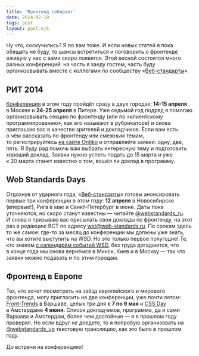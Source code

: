 ```yaml
---
title: 'Фронтенд собирает'
date: 2014-02-19
tags: post
layout: post.njk
---
```


Ну что, соскучились? Я по вам тоже. И если новых статей я пока обещать не буду, то шансы встретиться и поговорить о фронтенде вживую у нас с вами скоро появятся. Этой весной состоится много разных конференций: на часть я заеду гостем, часть буду организовывать вместе с коллегами по сообществу «[Веб-стандарты](https://web-standards.ru)».

## РИТ 2014

[Конференция](http://ritconf.ru) в этом году пройдёт сразу в двух городах: **14-15 апреля** в Москве и **24-25 апреля** в Питере. Уже седьмой год подряд я помогаю организовывать секцию по фронтенду (или по «клиентскому программированию», как его называют в рубрикаторе) и снова приглашаю вас в качестве зрителей и докладчиков. Если вам есть о чём рассказать по фронтенду или смежным темам, то регистрируйтесь [на сайте Ontiko](http://conf.ontico.ru/users/) и отправляйте заявки: одну, две, пять. Я буду рад помочь вам выбрать интересную тему и подготовить хороший доклад. Заявки нужно успеть подать до 15 марта и уже к 20 марта станет известно о том, вошёл ли доклад в программу.

## Web Standards Days

Отдохнув от ударного года, «[Веб-стандарты](https://web-standards.ru)» готовы анонсировать первые три конференции в этом году: **12 апреля** в Новосибирске (впервые!), Рига в мае и Санкт-Петербург в июне. Даты пока уточняются, но скоро станут известны — читайте [@webstandards\_ru](https://twitter.com/webstandards_ru). И снова я призываю вас присылать свои доклады по фронтенду, на этот раз в редакцию ВСТ по адресу [wst@web-standards.ru](mailto:wst@web-standards.ru). По срокам здесь то же самое: где-то за месяц до конференции мы должны уже знать, что вы хотите выступить на WSD. Но это только первое полугодие! Те, кто знаком [с календарём событий WSD](http://webstandardsdays.ru/#calendar), без труда догадаются, что в конце года мы снова вернёмся в Минск, Киев и в Москву — так что заявки можно подавать и по этим городам.

## Фронтенд в Европе

Тех, кто хочет посмотреть на звёзд европейского и мирового фронтенда, могу пригласить на две конференции, уже почти летом: [Front-Trends](http://2014.front-trends.com) в Варшаве, целых три дня **с 7 по 9 мая** и [CSS Day](http://cssday.nl/2014) в Амстердаме **4 июня.** Список докладчиков, программа, да и сами Варшава и Амстердам, более чем достойные — я в прошлом году проверял. Но если вдруг не доедете, то я попробую организовать на [@webstandards\_up](https://twitter.com/webstandards_up) текстовую трансляцию, как это было в прошлом году.

До встречи на конференциях!
